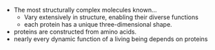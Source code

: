 - The most structurally complex molecules known...
	- Vary extensively in structure, enabling their diverse functions
	- each protein has a unique three-dimensional shape.
- proteins are constructed from amino acids.
- nearly every dynamic function of a living being depends on proteins